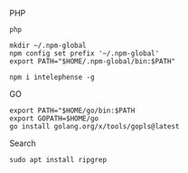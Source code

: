 PHP

    php 

    mkdir ~/.npm-global
    npm config set prefix '~/.npm-global'
    export PATH="$HOME/.npm-global/bin:$PATH"

    npm i intelephense -g

GO

    export PATH="$HOME/go/bin:$PATH
    export GOPATH=$HOME/go
    go install golang.org/x/tools/gopls@latest


Search

    sudo apt install ripgrep
